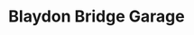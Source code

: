 ---
title: "Blaydon Bridge Garage"
url: /blaydon-on-tyne/blaydon-bridge-garage/
shop: Autowerkstatt
---